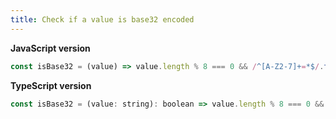 ```yaml
---
title: Check if a value is base32 encoded
---
```


**JavaScript version**

```js
const isBase32 = (value) => value.length % 8 === 0 && /^[A-Z2-7]+=*$/.test(value);
```

**TypeScript version**

```js
const isBase32 = (value: string): boolean => value.length % 8 === 0 && /^[A-Z2-7]+=*$/.test(value);
```
